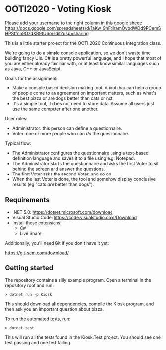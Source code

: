 OOTI2020 - Voting Kiosk
=======================
Please add your username to the right column in this google sheet:
https://docs.google.com/spreadsheets/d/1aKw_9hFdiramOvbdWDd9PCemSHPSffnn9OzdXB9tU6o/edit?usp=sharing

This is a little starter project for the OOTI 2020 Continuous Integration class.

We're going to do a simple console application, so we don't waste time building fancy UIs. C# is a pretty powerful language, and I hope that most of you are either already familiar with, or at least know similar languages such as Java, C++ or JavaScript.

Goals for the assignment:
* Make a console based decision making tool. A tool that can help a group of people come to an agreement on important matters, such as what's the best pizza or are dogs better than cats or not.
* It's a simple tool, it does not need to store data. Assume all users just use the same computer after one another.

User roles:
* Administrator: this person can define a questionnaire.
* Voter: one or more people who can *do* the questionnaire.

Typical flow:
* The Administrator configures the questionnaire using a text-based definition language and saves it to a file using e.g. Notepad.
* The Administrator starts the questionnaire and asks the first Voter to sit behind the screen and answer the questions.
* The first Voter asks the second Voter, and so on
* When the last Voter is done, the tool and somehow display conclusive results (eg "cats *are* better than dogs").

Requirements
------------
* .NET 5.0: https://dotnet.microsoft.com/download
* Visual Studio Code: https://code.visualstudio.com/Download
* Install these extensions:
    * C#
    * Live Share

Additionally, you'll need Git if you don't have it yet:

https://git-scm.com/download/

Getting started
---------------

The repository contains a silly example program. Open a terminal in the repository root and run:

```
> dotnet run -p Kiosk
```

This should download all dependencies, compile the Kiosk program, and then ask you an important question about pizza.

To run the automated tests, run:

```
> dotnet test
```

This will run all the tests found in the Kiosk.Test project. You should see one test passing and one test failing.